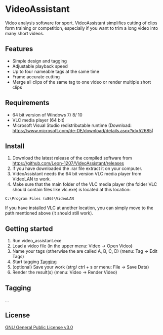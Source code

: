 # VideoAssistant
Video analysis software for sport.
VideoAssistant simplifies cutting of clips form training or competition, especially if you want to trim a long video into many short videos.

## Features
 * Simple design and tagging
 * Adjustable playback speed
 * Up to four nameable tags at the same time
 * Frame accurate cutting
 * Merge all clips of the same tag to one video or render multiple short clips
 
## Requirements
 * 64 bit version of Windows 7/ 8/ 10
 * VLC media player (64 bit)
 * Microsoft Visual Studio redistributable runtime (Download: https://www.microsoft.com/de-DE/download/details.aspx?id=52685)

## Install
1. Download the latest release of the compiled software from https://github.com/Leon-1207/VideoAssistant/releases
2. If you have downloaded the .rar file extract it on your computer.
3. VideoAssistant needs the 64 bit version VLC media player from VideoLAN to work.
4. Make sure that the main folder of the VLC media player (the folder VLC should contain files like vlc.exe) is located at this location:
```
C:\Program Files (x86)\VideoLAN
```
If you have installed VLC at another location, you can simply move to the path mentioned above (it should still work).

## Getting started
1. Run video_assistant.exe
2. Load a video file (in the upper menu: Video -> Open Video)
3. Name your tags (otherwise the are called A, B, C, D) (menu: Tag -> Edit Tags)
4. Start tagging [Tagging](https://github.com/Leon-1207/VideoAssistant/blob/master/README.md#tagging)
5. (optional) Save your work (strg/ ctrl + s or menu: File -> Save Data)
6. Render the result(s) (menu: Video -> Render Video)

## Tagging
...

## License
[GNU General Public License v3.0](./LICENSE)
